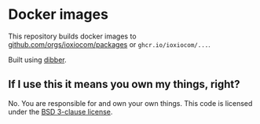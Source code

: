 # Docker images

This repository builds docker images to
[github.com/orgs/ioxiocom/packages](https://github.com/orgs/ioxiocom/packages) or `ghcr.io/ioxiocom/...`.

Built using [dibber](https://github.com/lietu/dibber).

## If I use this it means you own my things, right?

No. You are responsible for and own your own things. This code is licensed under the
[BSD 3-clause license](LICENSE.md).
